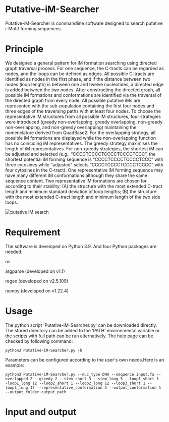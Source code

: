 # Putative-iM-Searcher

Putative-iM-Searcher is commandline software designed to search putative i-Motif forming sequences.

# Principle
We designed a general pattern for iM formation searching using directed graph traversal process. For one sequence, the C-tracts can be regarded as nodes, and the loops can be defined as edges. All possible C-tracts are identified as nodes in the first phase, and if the distance between two nodes (loop length) is between one and twelve nucleotides, a directed edge is added between the two nodes. After constructing the directed graph, all possible iM formations and conformations are identified via the traversal of the directed graph from every node. All possible putative iMs are represented with the sub-population containing the first four nodes and three edges of the traversing paths with at least four nodes. To choose the representative iM structures from all possible iM structures, four strategies were introduced (greedy non-overlapping, greedy overlapping, non-greedy non-overlapping, and non-greedy overlapping) maintaining the nomenclature derived from QuadBase2. For the overlapping strategy, all possible iM formations are displayed while the non-overlapping function has no coinciding iM representatives. The greedy strategy maximises the length of iM representatives. For non-greedy strategies, the shortest iM can be adjusted and selected (e.g., “CCCCTCCCCTCCCCTCCCCTCCC”, the shortest potential iM forming sequence is “CCCCTCCCCTCCCCTCCC” with three cytosines while “adjusted” selects “CCCCTCCCCTCCCCTCCCC” with four cytosines in the C-tract). One representative iM forming sequence may have many different iM conformations although they share the same sequence content. Two representative iM formations are chosen for according to their stability: (A) the structure with the most extended C-tract length and minimum standard deviation of loop lengths; (B) the structure with the most extended C-tract length and minimum length of the two side loops.

![putative iM search](https://github.com/YANGB1/Putative-iM-Searcher/assets/92316121/a2297cca-8e07-45fd-b8e0-71b85d813fb1)

# Requirement
The software is developed on Python 3.9. And four Python packages are needed.
  
  os
  
  argparse (developed on v1.1)
  
  regex (developed on v2.5.109)
  
  numpy (developed on v1.22.4)

# Usage
The python script 'Putative-iM-Searcher.py' can be downloaded directly. The stored directory can be added to the ‘PATH’ environmental variable or the scripts with full path can be run alternatively. The help page can be checked by following command:
``` 
python3 Putative-iM-Searcher.py -h
``` 
Parameters can be configured according to the user's own needs.Here is an example:
``` 
python3 Putative-iM-Searcher.py --nuc_type DNA --sequence input.fa --overlapped 2 --greedy 2 --stem_short 3 --stem_long 5 --loop1_short 1 --loop1_long 12 --loop2_short 1 --loop2_long 12 --loop3_short 1 --loop3_long 12 --representative_conformation 3 --output_conformation 1 --output_folder output_path
``` 

# Input and output

